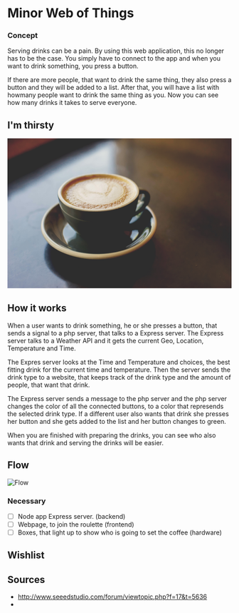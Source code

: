# Minor Web of Things

<!-- ## Live version
- https://rtw-myapp.herokuapp.com -->

### Concept
Serving drinks can be a pain. By using this web application, this no longer has to be the case. You simply have to connect to the app and when you want to drink something, you press a button.

If there are more people, that want to drink the same thing, they also press a button and they will be added to a list. After that, you will have a list with howmany people want to drink the same thing as you. Now you can see how many drinks it takes to serve everyone.

## I'm thirsty
![Header Roulette](repo-images/header-coffee.jpg)

## How it works
When a user wants to drink something, he or she presses a button, that sends a signal to a php server, that talks to a Express server. The Express server talks to a Weather API and it gets the current Geo, Location, Temperature and Time.

The Expres server looks at the Time and Temperature and choices, the best fitting drink for the current time and temperature. Then the server sends the drink type to a website, that keeps track of the drink type and the amount of people, that want that drink.

The Express server sends a message to the php server and the php server changes the color of all the connected buttons, to a color that represends the selected drink type. If a different user also wants that drink she presses her button and she gets added to the list and her button changes to green.

When you are finished with preparing the drinks, you can see who also wants that drink and serving the drinks will be easier.

## Flow
![Flow](repo-images/wot-flow2.png)

<!-- ## Features -->

### Necessary
- [ ] Node app Express server. (backend)
- [ ] Webpage, to join the roulette  (frontend)
- [ ] Boxes, that light up to show who is going to set the coffee (hardware)

## Wishlist
<!-- - [ ]
- [ ]
- [x]  -->
## Sources
- http://www.seeedstudio.com/forum/viewtopic.php?f=17&t=5636
-
